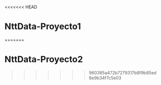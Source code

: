 <<<<<<< HEAD
# NttData-Proyecto1
=======
# NttData-Proyecto2
>>>>>>> 960385a472b7279317b8f9b85ed8e9b34f7c5e03
